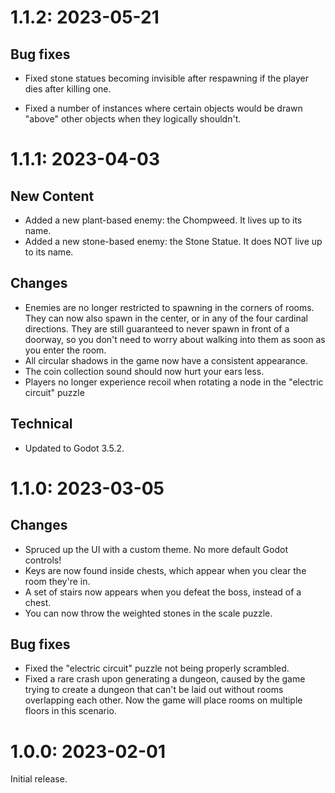 # 1.1.2: 2023-05-21
## Bug fixes
* Fixed stone statues becoming invisible after respawning if the player dies
    after killing one.

* Fixed a number of instances where certain objects would be drawn "above"
    other objects when they logically shouldn't.

# 1.1.1: 2023-04-03

## New Content
* Added a new plant-based enemy: the Chompweed.  It lives up to its name.
* Added a new stone-based enemy: the Stone Statue.  It does NOT live up to its name.

## Changes
* Enemies are no longer restricted to spawning in the corners of rooms.
    They can now also spawn in the center, or in any of the four cardinal
    directions. They are still guaranteed to never spawn in front of a doorway,
    so you don't need to worry about walking into them as soon as you enter the
    room.
* All circular shadows in the game now have a consistent appearance.
* The coin collection sound should now hurt your ears less.
* Players no longer experience recoil when rotating a node in the "electric circuit"
    puzzle

## Technical
* Updated to Godot 3.5.2.

# 1.1.0: 2023-03-05

## Changes
* Spruced up the UI with a custom theme.  No more default Godot controls!
* Keys are now found inside chests, which appear when you clear the room they're in.
* A set of stairs now appears when you defeat the boss, instead of a chest.
* You can now throw the weighted stones in the scale puzzle.

## Bug fixes
* Fixed the "electric circuit" puzzle not being properly scrambled.
* Fixed a rare crash upon generating a dungeon, caused by the game trying to
    create a dungeon that can't be laid out without rooms overlapping each other.
    Now the game will place rooms on multiple floors in this scenario.

# 1.0.0: 2023-02-01
Initial release.